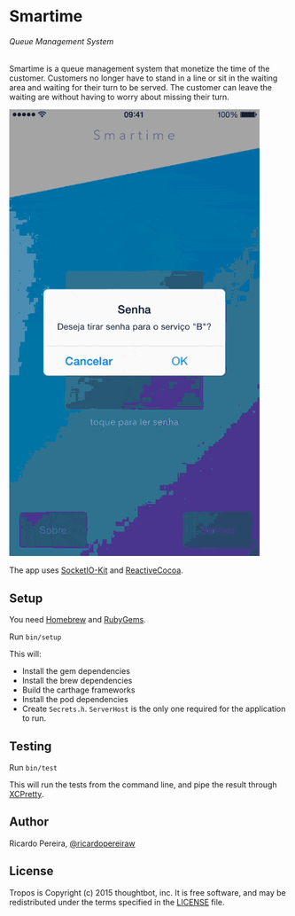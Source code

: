 Smartime
===============

###### Queue Management System

Smartime is a queue management system that monetize the time of the customer. Customers no longer have to stand in a line or sit in the waiting area and waiting for their turn to be served. The customer can leave the waiting are without having to worry about missing their turn.

![Smartime demo][demo]

[demo]: https://raw.githubusercontent.com/ricardopereira/Smartime/master/Resources/Smartime-low.gif?token=ADYIwfcXPTkd1s207Jd0-YXt8YxWPIIsks5VlWZ3wA%3D%3D

The app uses [SocketIO-Kit](https://github.com/ricardopereira/SocketIO-Kit) and [ReactiveCocoa](https://github.com/ReactiveCocoa/ReactiveCocoa).

Setup
-----

You need [Homebrew](http://brew.sh) and [RubyGems](https://rubygems.org).

Run `bin/setup`

This will:

- Install the gem dependencies
- Install the brew dependencies
- Build the carthage frameworks
- Install the pod dependencies
- Create `Secrets.h`. `ServerHost` is the only one required for the
  application to run.
  
Testing
-----

Run `bin/test`

This will run the tests from the command line, and pipe the result through [XCPretty](https://github.com/supermarin/xcpretty).

Author
------

Ricardo Pereira, [@ricardopereiraw](https://twitter.com/ricardopereiraw)

License
-------

Tropos is Copyright (c) 2015 thoughtbot, inc. It is free software,
and may be redistributed under the terms specified in the [LICENSE] file.

[LICENSE]: /LICENSE.md
